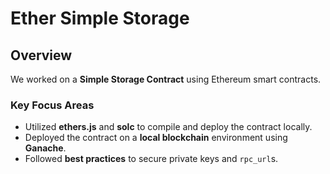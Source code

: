 # Ether Simple Storage

## Overview

We worked on a **Simple Storage Contract** using Ethereum smart contracts.

### Key Focus Areas

-   Utilized **ethers.js** and **solc** to compile and deploy the contract locally.
-   Deployed the contract on a **local blockchain** environment using **Ganache**.
-   Followed **best practices** to secure private keys and `rpc_url`s.
